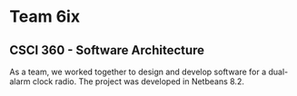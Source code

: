 # Team 6ix
## CSCI 360 - Software Architecture
   
As a team, we worked together to design and develop software for a dual-alarm clock radio. The project was developed in Netbeans 8.2.

